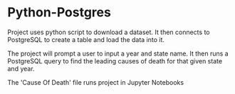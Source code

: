 # Python-Postgres
Project uses python script to download a dataset. It then connects to PostgreSQL to create a table and load the data into it.

The project will prompt a user to input a year and state name. It then runs a PostgreSQL query to find the leading causes of death for that given state and year. 

The 'Cause Of Death' file runs project in Jupyter Notebooks
